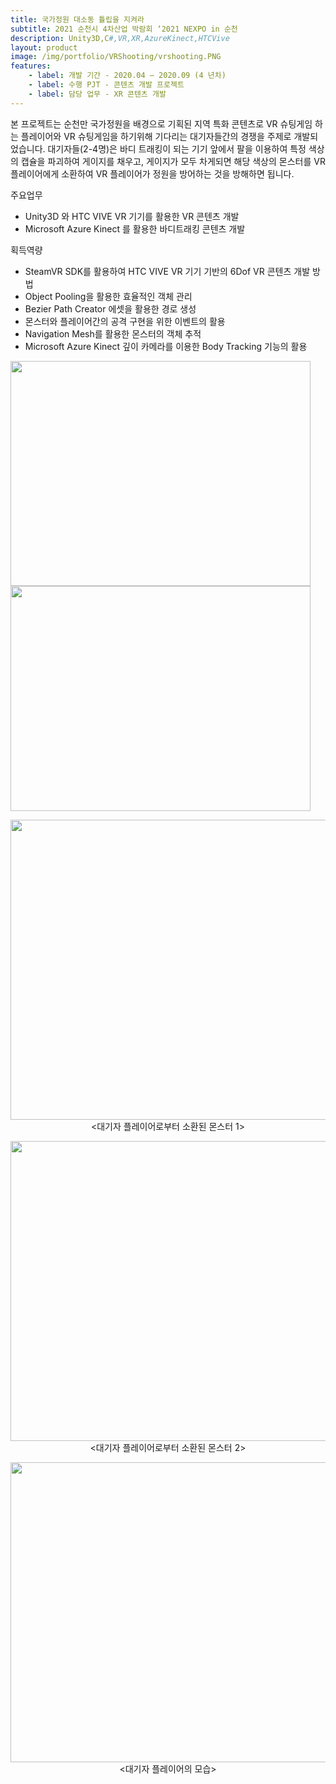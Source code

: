 ```yaml
---
title: 국가정원 대소동 튤립을 지켜라
subtitle: 2021 순천시 4차산업 박람회 ‘2021 NEXPO in 순천
description: Unity3D,C#,VR,XR,AzureKinect,HTCVive
layout: product
image: /img/portfolio/VRShooting/vrshooting.PNG
features:
    - label: 개발 기간 - 2020.04 – 2020.09 (4 년차)  
    - label: 수행 PJT - 콘텐츠 개발 프로젝트  
    - label: 담당 업무 - XR 콘텐츠 개발  
---
```


본 프로젝트는 순천만 국가정원을 배경으로 기획된 지역 특화 콘텐츠로 VR 슈팅게임 하는 플레이어와 VR 슈팅게임을 하기위해 기다리는 대기자들간의 경쟁을 주제로 개발되었습니다. 대기자들(2-4명)은 바디 트래킹이 되는 기기 앞에서 팔을 이용하여 특정 색상의 캡슐을 파괴하여 게이지를 채우고, 게이지가 모두 차게되면 해당 색상의 몬스터를 VR 플레이어에게 소환하여 VR 플레이어가 정원을 방어하는 것을 방해하면 됩니다.   
    
주요업무  
- Unity3D 와 HTC VIVE VR 기기를 활용한 VR 콘텐츠 개발  
- Microsoft Azure Kinect 를 활용한 바디트래킹 콘텐츠 개발  
  
획득역량  
- SteamVR SDK를 활용하여 HTC VIVE VR 기기 기반의 6Dof VR 콘텐츠 개발 방법  
- Object Pooling을 활용한 효율적인 객체 관리  
- Bezier Path Creator 에셋을 활용한 경로 생성  
- 몬스터와 플레이어간의 공격 구현을 위한 이벤트의 활용  
- Navigation Mesh를 활용한 몬스터의 객체 추적   
- Microsoft Azure Kinect 깊이 카메라를 이용한 Body Tracking 기능의 활용
  
<img src="/img/vrplay.gif" width="480" height="360">  <img src="/img/portfolio/VRShooting/VRShooting01.gif" width="480" height="360"><br/>


<p align="center"><img src="/img/portfolio/VRShooting/VRShooting01.gif" width="640" height="480"><br/>
<대기자 플레이어로부터 소환된 몬스터 1> </p>  

<p align="center"><img src="/img/portfolio/VRShooting/VRShooting02.gif" width="640" height="480"><br/>
<대기자 플레이어로부터 소환된 몬스터 2> </p>  

<p align="center"><img src="/img/portfolio/VRShooting/VRShooting03.gif" width="640" height="480"><br/>
<대기자 플레이어의 모습> </p>  


